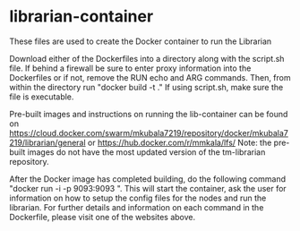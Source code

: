 # librarian-container
These files are used to create the Docker container to run the Librarian

Download either of the Dockerfiles into a directory along with the script.sh file. If behind a firewall be sure to enter proxy information into the Dockerfiles or if not, remove the RUN echo and ARG commands. Then, from within the directory run "docker build -t <name of image> ." If using script.sh, make sure the file is executable.
  
Pre-built images and instructions on running the lib-container can be found on https://cloud.docker.com/swarm/mkubala7219/repository/docker/mkubala7219/librarian/general or https://hub.docker.com/r/mmkala/lfs/
Note: the pre-built images do not have the most updated version of the tm-librarian repository. 

After the Docker image has completed building, do the following command "docker run -i -p 9093:9093 <name of image>". This will start the container, ask the user for information on how to setup the config files for the nodes and run the librarian. For further details and information on each command in the Dockerfile, please visit one of the websites above.
